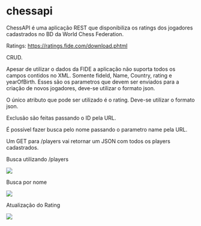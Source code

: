 # chessapi

ChessAPI é uma aplicação REST que disponibiliza os ratings dos jogadores cadastrados no BD da World Chess Federation.

Ratings: https://ratings.fide.com/download.phtml

CRUD.

Apesar de utilizar o dados da FIDE a aplicação não suporta todos os campos contidos no XML. Somente fideId, Name, Country, rating e yearOfBirth. Esses são os parametros que devem ser enviados para a criação de novos jogadores, deve-se utilizar o formato json.

O único atributo que pode ser utilizado é o rating. Deve-se utilizar o formato json.

Exclusão são feitas passando o ID pela URL.

É possível fazer busca pelo nome passando o parametro name pela URL. 

Um GET para /players vai retornar um JSON com todos os players cadastrados.


Busca utilizando /players

<a href="http://i.imgur.com/c63ftoq.png">
  <img src="http://imgur.com/c63ftoql.png" />
</a>

Busca por nome

<a href="http://i.imgur.com/eefm0Ry.png">
  <img src="http://imgur.com/eefm0Ryl.png" />
</a>

Atualização do Rating

<a href="http://i.imgur.com/xhg1U26.png">
  <img src="http://imgur.com/xhg1U26l.png" />
</a>









